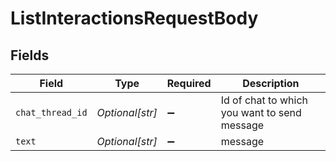 # ListInteractionsRequestBody


## Fields

| Field                                        | Type                                         | Required                                     | Description                                  |
| -------------------------------------------- | -------------------------------------------- | -------------------------------------------- | -------------------------------------------- |
| `chat_thread_id`                             | *Optional[str]*                              | :heavy_minus_sign:                           | Id of chat to which you want to send message |
| `text`                                       | *Optional[str]*                              | :heavy_minus_sign:                           | message                                      |